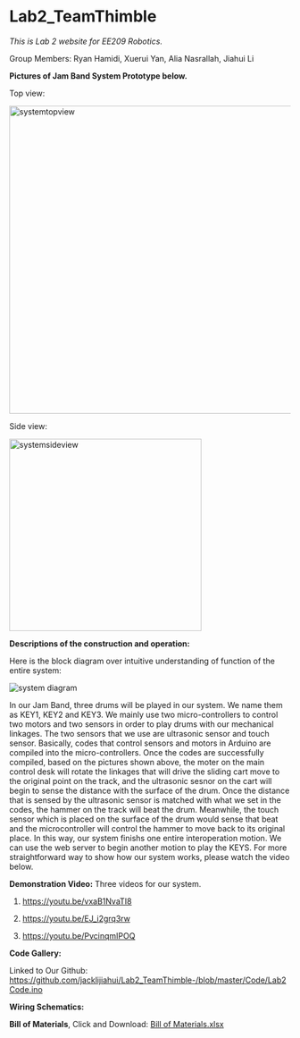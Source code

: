 # Lab2_TeamThimble
*This is Lab 2 website for EE209 Robotics.* 

Group Members: Ryan Hamidi, Xuerui Yan, Alia Nasrallah, Jiahui Li


<b>Pictures of Jam Band System Prototype below.</b>

Top view:

<img width="551" alt="systemtopview" src="https://cloud.githubusercontent.com/assets/22850278/19546970/d3f6df52-9648-11e6-9574-9cee3a052e3f.png">


Side view:

<img width="344" alt="systemsideview" src="https://cloud.githubusercontent.com/assets/22850278/19547109/18b62b7e-964a-11e6-8418-fd4064a4580c.png">



<b>Descriptions of the construction and operation:</b>

Here is the block diagram over intuitive understanding of function of the entire system:

![system diagram](https://cloud.githubusercontent.com/assets/22620839/19614219/a3195a3a-97a7-11e6-882d-db1d3bd70dc8.jpeg)

In our Jam Band, three drums will be played in our system. We name them as KEY1, KEY2 and KEY3. We mainly use two micro-controllers to control two motors and two sensors in order to play drums with our mechanical linkages. The two sensors that we use are ultrasonic sensor and touch sensor. Basically, codes that control sensors and motors in Arduino are compiled into the micro-controllers. Once the codes are successfully compiled, based on the pictures shown above, the moter on the main control desk will rotate the linkages that will drive the sliding cart move to the original point on the track, and the ultrasonic sesnor on the cart will begin to sense the distance with the surface of the drum. Once the distance that is sensed by the ultrasonic sensor is matched with what we set in the codes, the hammer on the track will beat the drum. Meanwhile, the touch sensor which is placed on the surface of the drum would sense that beat and the microcontroller will control the hammer to move back to its original place. In this way, our system finishs one entire interoperation motion. We can use the web server to begin another motion to play the KEYS. For more straightforward way to show how our system works, please watch the video below.


<b>Demonstration Video:</b>
Three videos for our system.
1. https://youtu.be/vxaB1NvaTI8

2. https://youtu.be/EJ_i2grq3rw

3. https://youtu.be/PvcinqmIPOQ





<b>Code Gallery:</b>

Linked to Our Github: https://github.com/jacklijiahui/Lab2_TeamThimble-/blob/master/Code/Lab2Code.ino





<b>Wiring Schematics:</b>







<b>Bill of Materials</b>, Click and Download:
[Bill of Materials.xlsx](https://github.com/jacklijiahui/Lab2_TeamThimble-/files/543081/Bill.of.Materials.xlsx)






